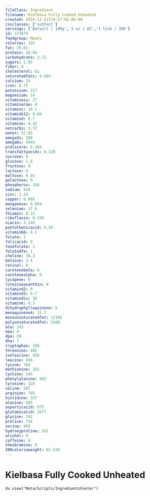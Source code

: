 ```yaml
---
fileClass: Ingredient
filename: Kielbasa Fully Cooked Unheated
created: 2024-12-21T19:27:02-06:00
cssclasses: ['nutFact']
servings: ['Default | 100g','3 oz | 85','1 link | 396']
id: 173879
foodgroup: Meats
calories: 325
fat: 29.63
protein: 10.84
carbohydrate: 3.72
sugars: 2.05
fiber: 0
cholesterol: 61
saturatedfats: 9.684
calcium: 24
iron: 0.75
potassium: 217
magnesium: 14
vitaminaiu: 27
vitaminarae: 8
vitaminc: 19.1
vitaminb12: 0.68
vitamind: 0.7
vitamine: 0.42
netcarbs: 3.72
water: 52.82
omega3s: 300
omega6s: 4944
pralscore: 6.269
transfattyacids: 0.228
sucrose: 0
glucose: 1.6
fructose: 0
lactose: 0
maltose: 0.45
galactose: 0
phosphorus: 168
sodium: 928
zinc: 1.29
copper: 0.066
manganese: 0.054
selenium: 17.6
thiamin: 0.15
riboflavin: 0.156
niacin: 3.148
pantothenicacid: 0.59
vitaminb6: 0.1
folate: 1
folicacid: 0
foodfolate: 1
folatedfe: 1
choline: 38.3
betaine: 3.4
retinol: 8
carotenebeta: 0
carotenealpha: 0
lycopene: 0
luteinzeaxanthin: 0
vitamind2: 0
vitamind3: 0.7
vitamindiu: 30
vitamink: 0.3
dihydrophylloquinone: 0
menaquinone4: 15.7
monounsaturatedfat: 12186
polyunsaturatedfat: 5300
ala: 242
epa: 4
dpa: 20
dha: 7
tryptophan: 109
threonine: 402
isoleucine: 436
leucine: 836
lysine: 784
methionine: 265
cystine: 145
phenylalanine: 403
tyrosine: 326
valine: 507
arginine: 705
histidine: 337
alanine: 685
asparticacid: 973
glutamicacid: 1677
glycine: 741
proline: 734
serine: 469
hydroxyproline: 261
alcohol: 0
caffeine: 0
theobromine: 0
200calorieweight: 61.538
---
```


# Kielbasa Fully Cooked Unheated

```dataviewjs
dv.view("Meta/Scripts/IngredientsFooter")
```